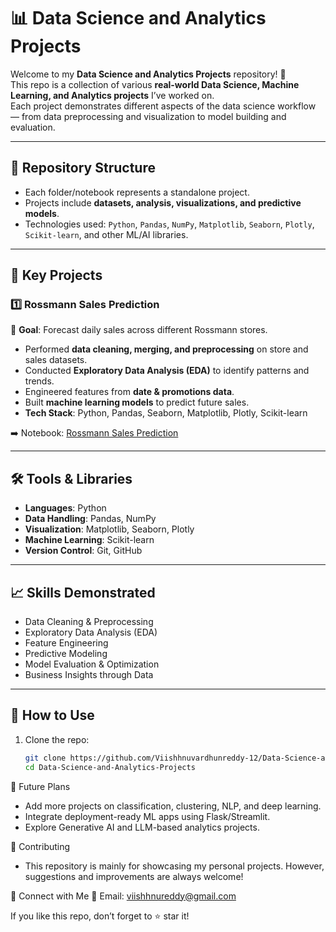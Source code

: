 # 📊 Data Science and Analytics Projects  

Welcome to my **Data Science and Analytics Projects** repository! 🚀  
This repo is a collection of various **real-world Data Science, Machine Learning, and Analytics projects** I’ve worked on.  
Each project demonstrates different aspects of the data science workflow — from data preprocessing and visualization to model building and evaluation.  

---

## 📂 Repository Structure  

- Each folder/notebook represents a standalone project.  
- Projects include **datasets, analysis, visualizations, and predictive models**.  
- Technologies used: `Python`, `Pandas`, `NumPy`, `Matplotlib`, `Seaborn`, `Plotly`, `Scikit-learn`, and other ML/AI libraries.  

---

## 🔑 Key Projects  

### 1️⃣ Rossmann Sales Prediction  
📌 **Goal**: Forecast daily sales across different Rossmann stores.  
- Performed **data cleaning, merging, and preprocessing** on store and sales datasets.  
- Conducted **Exploratory Data Analysis (EDA)** to identify patterns and trends.  
- Engineered features from **date & promotions data**.  
- Built **machine learning models** to predict future sales.  
- **Tech Stack**: Python, Pandas, Seaborn, Matplotlib, Plotly, Scikit-learn  

➡️ Notebook: [Rossmann Sales Prediction](Rossmann%20sales%20Prediction.ipynb)  

---

## 🛠️ Tools & Libraries  

- **Languages**: Python  
- **Data Handling**: Pandas, NumPy  
- **Visualization**: Matplotlib, Seaborn, Plotly  
- **Machine Learning**: Scikit-learn  
- **Version Control**: Git, GitHub  

---

## 📈 Skills Demonstrated  

- Data Cleaning & Preprocessing  
- Exploratory Data Analysis (EDA)  
- Feature Engineering  
- Predictive Modeling  
- Model Evaluation & Optimization  
- Business Insights through Data  

---

## 🚀 How to Use  

1. Clone the repo:  
   ```bash
   git clone https://github.com/Viishhnuvardhunreddy-12/Data-Science-and-Analytics-Projects.git
   cd Data-Science-and-Analytics-Projects
   
📌 Future Plans

- Add more projects on classification, clustering, NLP, and deep learning.
- Integrate deployment-ready ML apps using Flask/Streamlit.
- Explore Generative AI and LLM-based analytics projects.

🤝 Contributing
- This repository is mainly for showcasing my personal projects. However, suggestions and improvements are always welcome!

🌟 Connect with Me
📧 Email: viishhnureddy@gmail.com

If you like this repo, don’t forget to ⭐ star it!
